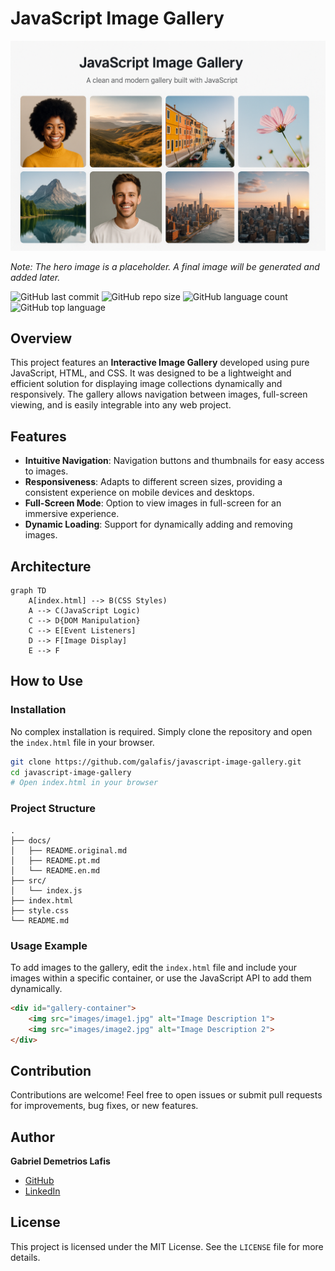 # JavaScript Image Gallery

![Image Hero of the Gallery](hero_image.png)

_Note: The hero image is a placeholder. A final image will be generated and added later._


![GitHub last commit](https://img.shields.io/github/last-commit/galafis/javascript-image-gallery?style=for-the-badge)
![GitHub repo size](https://img.shields.io/github/repo-size/galafis/javascript-image-gallery?style=for-the-badge)
![GitHub language count](https://img.shields.io/github/languages/count/galafis/javascript-image-gallery?style=for-the-badge)
![GitHub top language](https://img.shields.io/github/languages/top/galafis/javascript-image-gallery?style=for-the-badge)

## Overview

This project features an **Interactive Image Gallery** developed using pure JavaScript, HTML, and CSS. It was designed to be a lightweight and efficient solution for displaying image collections dynamically and responsively. The gallery allows navigation between images, full-screen viewing, and is easily integrable into any web project.

## Features

*   **Intuitive Navigation**: Navigation buttons and thumbnails for easy access to images.
*   **Responsiveness**: Adapts to different screen sizes, providing a consistent experience on mobile devices and desktops.
*   **Full-Screen Mode**: Option to view images in full-screen for an immersive experience.
*   **Dynamic Loading**: Support for dynamically adding and removing images.

## Architecture

```mermaid
graph TD
    A[index.html] --> B(CSS Styles)
    A --> C(JavaScript Logic)
    C --> D{DOM Manipulation}
    C --> E[Event Listeners]
    D --> F[Image Display]
    E --> F
```

## How to Use

### Installation

No complex installation is required. Simply clone the repository and open the `index.html` file in your browser.

```bash
git clone https://github.com/galafis/javascript-image-gallery.git
cd javascript-image-gallery
# Open index.html in your browser
```

### Project Structure

```
.  
├── docs/  
│   ├── README.original.md  
│   ├── README.pt.md  
│   └── README.en.md  
├── src/  
│   └── index.js  
├── index.html  
├── style.css  
└── README.md  
```

### Usage Example

To add images to the gallery, edit the `index.html` file and include your images within a specific container, or use the JavaScript API to add them dynamically.

```html
<div id="gallery-container">
    <img src="images/image1.jpg" alt="Image Description 1">
    <img src="images/image2.jpg" alt="Image Description 2">
</div>
```

## Contribution

Contributions are welcome! Feel free to open issues or submit pull requests for improvements, bug fixes, or new features.

## Author

**Gabriel Demetrios Lafis**

*   [GitHub](https://github.com/galafis)
*   [LinkedIn](https://www.linkedin.com/in/gabriel-demetrios-lafis/)

## License

This project is licensed under the MIT License. See the `LICENSE` file for more details.

